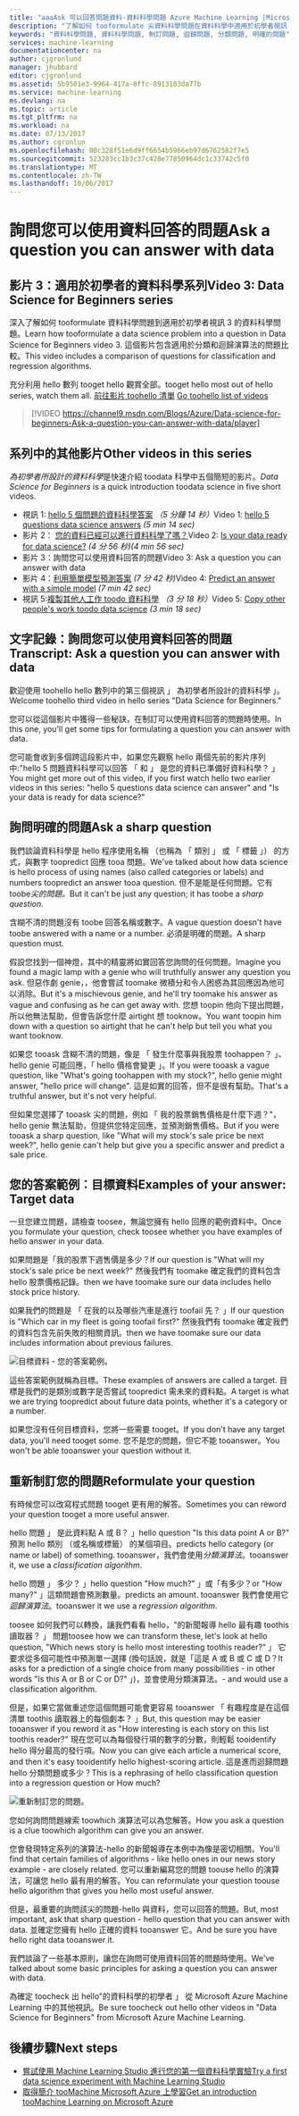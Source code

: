 ```yaml
---
title: "aaaAsk 可以回答問題資料-資料科學問題 Azure Machine Learning |Microsoft 文件"
description: "了解如何 tooformulate 尖資料科學問題在資料科學中適用於初學者視訊 3。 包含分類和迴歸問題的比較。"
keywords: "資料科學問題, 資料科學問題, 制訂問題, 迴歸問題, 分類問題, 明確的問題"
services: machine-learning
documentationcenter: na
author: cjgronlund
manager: jhubbard
editor: cjgronlund
ms.assetid: 5b9501e3-9964-417a-8ffc-8913103da77b
ms.service: machine-learning
ms.devlang: na
ms.topic: article
ms.tgt_pltfrm: na
ms.workload: na
ms.date: 07/13/2017
ms.author: cgronlun
ms.openlocfilehash: 00c328f51e6d9ff6654b5966eb97d6762582f7e5
ms.sourcegitcommit: 523283cc1b3c37c428e77850964dc1c33742c5f0
ms.translationtype: MT
ms.contentlocale: zh-TW
ms.lasthandoff: 10/06/2017
---
```

# <a name="ask-a-question-you-can-answer-with-data"></a><span data-ttu-id="c4289-105">詢問您可以使用資料回答的問題</span><span class="sxs-lookup"><span data-stu-id="c4289-105">Ask a question you can answer with data</span></span>
## <a name="video-3-data-science-for-beginners-series"></a><span data-ttu-id="c4289-106">影片 3：適用於初學者的資料科學系列</span><span class="sxs-lookup"><span data-stu-id="c4289-106">Video 3: Data Science for Beginners series</span></span>
<span data-ttu-id="c4289-107">深入了解如何 tooformulate 資料科學問題到適用於初學者視訊 3 的資料科學問題。</span><span class="sxs-lookup"><span data-stu-id="c4289-107">Learn how tooformulate a data science problem into a question in Data Science for Beginners video 3.</span></span> <span data-ttu-id="c4289-108">這個影片包含適用於分類和迴歸演算法的問題比較。</span><span class="sxs-lookup"><span data-stu-id="c4289-108">This video includes a comparison of questions for classification and regression algorithms.</span></span>

<span data-ttu-id="c4289-109">充分利用 hello 數列 tooget hello 觀賞全部。</span><span class="sxs-lookup"><span data-stu-id="c4289-109">tooget hello most out of hello series, watch them all.</span></span> <span data-ttu-id="c4289-110">[前往影片 toohello 清單](#other-videos-in-this-series)
</span><span class="sxs-lookup"><span data-stu-id="c4289-110">[Go toohello list of videos](#other-videos-in-this-series)
</span></span><br>

> [!VIDEO https://channel9.msdn.com/Blogs/Azure/Data-science-for-beginners-Ask-a-question-you-can-answer-with-data/player]
>
>

## <a name="other-videos-in-this-series"></a><span data-ttu-id="c4289-111">系列中的其他影片</span><span class="sxs-lookup"><span data-stu-id="c4289-111">Other videos in this series</span></span>
<span data-ttu-id="c4289-112">*為初學者所設計的資料科學*是快速介紹 toodata 科學中五個簡短的影片。</span><span class="sxs-lookup"><span data-stu-id="c4289-112">*Data Science for Beginners* is a quick introduction toodata science in five short videos.</span></span>

* <span data-ttu-id="c4289-113">視訊 1: [hello 5 個問題的資料科學答案](machine-learning-data-science-for-beginners-the-5-questions-data-science-answers.md) *（5 分鐘 14 秒）*</span><span class="sxs-lookup"><span data-stu-id="c4289-113">Video 1: [hello 5 questions data science answers](machine-learning-data-science-for-beginners-the-5-questions-data-science-answers.md) *(5 min 14 sec)*</span></span>
* <span data-ttu-id="c4289-114">影片 2： [您的資料已經可以進行資料科學了嗎？](machine-learning-data-science-for-beginners-is-your-data-ready-for-data-science.md)</span><span class="sxs-lookup"><span data-stu-id="c4289-114">Video 2: [Is your data ready for data science?](machine-learning-data-science-for-beginners-is-your-data-ready-for-data-science.md)</span></span> <span data-ttu-id="c4289-115">*(4 分 56 秒)*</span><span class="sxs-lookup"><span data-stu-id="c4289-115">*(4 min 56 sec)*</span></span>
* <span data-ttu-id="c4289-116">影片 3：詢問您可以使用資料回答的問題</span><span class="sxs-lookup"><span data-stu-id="c4289-116">Video 3: Ask a question you can answer with data</span></span>
* <span data-ttu-id="c4289-117">影片 4：[利用簡單模型預測答案](machine-learning-data-science-for-beginners-predict-an-answer-with-a-simple-model.md) *(7 分 42 秒)*</span><span class="sxs-lookup"><span data-stu-id="c4289-117">Video 4: [Predict an answer with a simple model](machine-learning-data-science-for-beginners-predict-an-answer-with-a-simple-model.md) *(7 min 42 sec)*</span></span>
* <span data-ttu-id="c4289-118">視訊 5:[複製其他人工作 toodo 資料科學](machine-learning-data-science-for-beginners-copy-other-peoples-work-to-do-data-science.md) *（3 分 18 秒）*</span><span class="sxs-lookup"><span data-stu-id="c4289-118">Video 5: [Copy other people's work toodo data science](machine-learning-data-science-for-beginners-copy-other-peoples-work-to-do-data-science.md) *(3 min 18 sec)*</span></span>

## <a name="transcript-ask-a-question-you-can-answer-with-data"></a><span data-ttu-id="c4289-119">文字記錄：詢問您可以使用資料回答的問題</span><span class="sxs-lookup"><span data-stu-id="c4289-119">Transcript: Ask a question you can answer with data</span></span>
<span data-ttu-id="c4289-120">歡迎使用 toohello hello 數列中的第三個視訊 」 為初學者所設計的資料科學 」。</span><span class="sxs-lookup"><span data-stu-id="c4289-120">Welcome toohello third video in hello series "Data Science for Beginners."</span></span>  

<span data-ttu-id="c4289-121">您可以從這個影片中獲得一些秘訣，在制訂可以使用資料回答的問題時使用。</span><span class="sxs-lookup"><span data-stu-id="c4289-121">In this one, you'll get some tips for formulating a question you can answer with data.</span></span>

<span data-ttu-id="c4289-122">您可能會收到多個跨這段影片中，如果您先觀察 hello 兩個先前的影片序列中:"hello 5 問題資料科學可以回答 「 和 」 是您的資料已準備好資料科學？ 」</span><span class="sxs-lookup"><span data-stu-id="c4289-122">You might get more out of this video, if you first watch hello two earlier videos in this series: "hello 5 questions data science can answer" and "Is your data is ready for data science?"</span></span>

## <a name="ask-a-sharp-question"></a><span data-ttu-id="c4289-123">詢問明確的問題</span><span class="sxs-lookup"><span data-stu-id="c4289-123">Ask a sharp question</span></span>
<span data-ttu-id="c4289-124">我們談論資料科學是 hello 程序使用名稱 （也稱為 「 類別 」 或 「 標籤 」） 的方式，與數字 toopredict 回應 tooa 問題。</span><span class="sxs-lookup"><span data-stu-id="c4289-124">We've talked about how data science is hello process of using names (also called categories or labels) and numbers toopredict an answer tooa question.</span></span> <span data-ttu-id="c4289-125">但不是能是任何問題。它有 toobe*尖的問題。*</span><span class="sxs-lookup"><span data-stu-id="c4289-125">But it can't be just any question; it has toobe a *sharp question.*</span></span>

<span data-ttu-id="c4289-126">含糊不清的問題沒有 toobe 回答名稱或數字。</span><span class="sxs-lookup"><span data-stu-id="c4289-126">A vague question doesn't have toobe answered with a name or a number.</span></span> <span data-ttu-id="c4289-127">必須是明確的問題。</span><span class="sxs-lookup"><span data-stu-id="c4289-127">A sharp question must.</span></span>

<span data-ttu-id="c4289-128">假設您找到一個神燈，其中的精靈將如實回答您詢問的任何問題。</span><span class="sxs-lookup"><span data-stu-id="c4289-128">Imagine you found a magic lamp with a genie who will truthfully answer any question you ask.</span></span> <span data-ttu-id="c4289-129">但惡作劇 genie，，他會嘗試 toomake 微積分和令人困惑為其回應因為他可以消除。</span><span class="sxs-lookup"><span data-stu-id="c4289-129">But it's a mischievous genie, and he'll try toomake his answer as vague and confusing as he can get away with.</span></span> <span data-ttu-id="c4289-130">您想 toopin 他向下提出問題，所以他無法幫助，但會告訴您什麼 airtight 想 tooknow。</span><span class="sxs-lookup"><span data-stu-id="c4289-130">You want toopin him down with a question so airtight that he can't help but tell you what you want tooknow.</span></span>

<span data-ttu-id="c4289-131">如果您 tooask 含糊不清的問題，像是 「 發生什麼事與我股票 toohappen？ 」、 hello genie 可能回應，「 hello 價格會變更 」。</span><span class="sxs-lookup"><span data-stu-id="c4289-131">If you were tooask a vague question, like "What's going toohappen with my stock?", hello genie might answer, "hello price will change".</span></span> <span data-ttu-id="c4289-132">這是如實的回答，但不是很有幫助。</span><span class="sxs-lookup"><span data-stu-id="c4289-132">That's a truthful answer, but it's not very helpful.</span></span>

<span data-ttu-id="c4289-133">但如果您選擇了 tooask 尖的問題，例如 「 我的股票銷售價格是什麼下週？"，hello genie 無法幫助，但提供您特定回應，並預測銷售價格。</span><span class="sxs-lookup"><span data-stu-id="c4289-133">But if you were tooask a sharp question, like "What will my stock's sale price be next week?", hello genie can't help but give you a specific answer and predict a sale price.</span></span>

## <a name="examples-of-your-answer-target-data"></a><span data-ttu-id="c4289-134">您的答案範例︰目標資料</span><span class="sxs-lookup"><span data-stu-id="c4289-134">Examples of your answer: Target data</span></span>
<span data-ttu-id="c4289-135">一旦您建立問題，請檢查 toosee，無論您擁有 hello 回應的範例資料中。</span><span class="sxs-lookup"><span data-stu-id="c4289-135">Once you formulate your question, check toosee whether you have examples of hello answer in your data.</span></span>

<span data-ttu-id="c4289-136">如果問題是「我的股票下週售價是多少？</span><span class="sxs-lookup"><span data-stu-id="c4289-136">If our question is "What will my stock's sale price be next week?"</span></span> <span data-ttu-id="c4289-137">然後我們有 toomake 確定我們的資料包含 hello 股票價格記錄。</span><span class="sxs-lookup"><span data-stu-id="c4289-137">then we have toomake sure our data includes hello stock price history.</span></span>

<span data-ttu-id="c4289-138">如果我們的問題是 「 在我的以及哪些汽車是進行 toofail 先？ 」</span><span class="sxs-lookup"><span data-stu-id="c4289-138">If our question is "Which car in my fleet is going toofail first?"</span></span> <span data-ttu-id="c4289-139">然後我們有 toomake 確定我們的資料包含先前失敗的相關資訊。</span><span class="sxs-lookup"><span data-stu-id="c4289-139">then we have toomake sure our data includes information about previous failures.</span></span>

![目標資料 - 您的答案範例。](./media/machine-learning-data-science-for-beginners-ask-a-question-you-can-answer-with-data/target-data.png)

<span data-ttu-id="c4289-142">這些答案範例就稱為目標。</span><span class="sxs-lookup"><span data-stu-id="c4289-142">These examples of answers are called a target.</span></span> <span data-ttu-id="c4289-143">目標是我們的是類別或數字是否嘗試 toopredict 需未來的資料點。</span><span class="sxs-lookup"><span data-stu-id="c4289-143">A target is what we are trying toopredict about future data points, whether it's a category or a number.</span></span>

<span data-ttu-id="c4289-144">如果您沒有任何目標資料，您將一些需要 tooget。</span><span class="sxs-lookup"><span data-stu-id="c4289-144">If you don't have any target data, you'll need tooget some.</span></span> <span data-ttu-id="c4289-145">您不是您的問題，但它不能 tooanswer。</span><span class="sxs-lookup"><span data-stu-id="c4289-145">You won't be able tooanswer your question without it.</span></span>

## <a name="reformulate-your-question"></a><span data-ttu-id="c4289-146">重新制訂您的問題</span><span class="sxs-lookup"><span data-stu-id="c4289-146">Reformulate your question</span></span>
<span data-ttu-id="c4289-147">有時候您可以改寫程式問題 tooget 更有用的解答。</span><span class="sxs-lookup"><span data-stu-id="c4289-147">Sometimes you can reword your question tooget a more useful answer.</span></span>

<span data-ttu-id="c4289-148">hello 問題 」 是此資料點 A 或 B？ 」</span><span class="sxs-lookup"><span data-stu-id="c4289-148">hello question "Is this data point A or B?"</span></span> <span data-ttu-id="c4289-149">預測 hello 類別 （或名稱或標籤） 的某個項目。</span><span class="sxs-lookup"><span data-stu-id="c4289-149">predicts hello category (or name or label) of something.</span></span> <span data-ttu-id="c4289-150">tooanswer，我們會使用*分類演算法*。</span><span class="sxs-lookup"><span data-stu-id="c4289-150">tooanswer it, we use a *classification algorithm*.</span></span>

<span data-ttu-id="c4289-151">hello 問題 」 多少？ 」</span><span class="sxs-lookup"><span data-stu-id="c4289-151">hello question "How much?"</span></span> <span data-ttu-id="c4289-152">」或「有多少？</span><span class="sxs-lookup"><span data-stu-id="c4289-152">or "How many?"</span></span> <span data-ttu-id="c4289-153">」這類問題會預測數量。</span><span class="sxs-lookup"><span data-stu-id="c4289-153">predicts an amount.</span></span> <span data-ttu-id="c4289-154">tooanswer 我們會使用它*迴歸演算法*。</span><span class="sxs-lookup"><span data-stu-id="c4289-154">tooanswer it we use a *regression algorithm*.</span></span>

<span data-ttu-id="c4289-155">toosee 如何我們可以轉換，讓我們看看 hello，"的新聞報導 hello 最有趣 toothis 讀取器？ 」 問題</span><span class="sxs-lookup"><span data-stu-id="c4289-155">toosee how we can transform these, let's look at hello question, "Which news story is hello most interesting toothis reader?"</span></span> <span data-ttu-id="c4289-156">」 它要求從多個可能性中預測單一選擇 (換句話說，就是「這是 A 或 B 或 C 或 D？</span><span class="sxs-lookup"><span data-stu-id="c4289-156">It asks for a prediction of a single choice from many possibilities - in other words "Is this A or B or C or D?"</span></span> <span data-ttu-id="c4289-157">」)，並會使用分類演算法。</span><span class="sxs-lookup"><span data-stu-id="c4289-157">- and would use a classification algorithm.</span></span>

<span data-ttu-id="c4289-158">但是，如果它當做重述您這個問題可能會更容易 tooanswer 「 有趣程度是在這個清單 toothis 讀取器上的每個劇本？ 」</span><span class="sxs-lookup"><span data-stu-id="c4289-158">But, this question may be easier tooanswer if you reword it as "How interesting is each story on this list toothis reader?"</span></span> <span data-ttu-id="c4289-159">現在您可以為每個發行項的數字的分數，則輕鬆 tooidentify hello 得分最高的發行項。</span><span class="sxs-lookup"><span data-stu-id="c4289-159">Now you can give each article a numerical score, and then it's easy tooidentify hello highest-scoring article.</span></span> <span data-ttu-id="c4289-160">這是進而迴歸問題 hello 分類問題或多少？</span><span class="sxs-lookup"><span data-stu-id="c4289-160">This is a rephrasing of hello classification question into a regression question or How much?</span></span>

![重新制訂您的問題。](./media/machine-learning-data-science-for-beginners-ask-a-question-you-can-answer-with-data/classification-question-vs-regression-question.png)

<span data-ttu-id="c4289-163">您如何詢問問題線索 toowhich 演算法可以為您解答。</span><span class="sxs-lookup"><span data-stu-id="c4289-163">How you ask a question is a clue toowhich algorithm can give you an answer.</span></span>

<span data-ttu-id="c4289-164">您會發現特定系列的演算法-hello 的新聞報導在本例中為像是密切相關。</span><span class="sxs-lookup"><span data-stu-id="c4289-164">You'll find that certain families of algorithms - like hello ones in our news story example - are closely related.</span></span> <span data-ttu-id="c4289-165">您可以重新編寫您的問題 toouse hello 的演算法，可讓您 hello 最有用的解答。</span><span class="sxs-lookup"><span data-stu-id="c4289-165">You can reformulate your question toouse hello algorithm that gives you hello most useful answer.</span></span>

<span data-ttu-id="c4289-166">但是，最重要的詢問該尖的問題-hello 與資料，您可以回答的問題。</span><span class="sxs-lookup"><span data-stu-id="c4289-166">But, most important, ask that sharp question - hello question that you can answer with data.</span></span> <span data-ttu-id="c4289-167">並確定您擁有 hello 正確的資料 tooanswer 它。</span><span class="sxs-lookup"><span data-stu-id="c4289-167">And be sure you have hello right data tooanswer it.</span></span>

<span data-ttu-id="c4289-168">我們談論了一些基本原則，讓您在詢問可使用資料回答的問題時使用。</span><span class="sxs-lookup"><span data-stu-id="c4289-168">We've talked about some basic principles for asking a question you can answer with data.</span></span>

<span data-ttu-id="c4289-169">為確定 toocheck 出 hello"的資料科學的初學者 」 從 Microsoft Azure Machine Learning 中的其他視訊。</span><span class="sxs-lookup"><span data-stu-id="c4289-169">Be sure toocheck out hello other videos in "Data Science for Beginners" from Microsoft Azure Machine Learning.</span></span>

## <a name="next-steps"></a><span data-ttu-id="c4289-170">後續步驟</span><span class="sxs-lookup"><span data-stu-id="c4289-170">Next steps</span></span>
* [<span data-ttu-id="c4289-171">嘗試使用 Machine Learning Studio 進行您的第一個資料科學實驗</span><span class="sxs-lookup"><span data-stu-id="c4289-171">Try a first data science experiment with Machine Learning Studio</span></span>](machine-learning-create-experiment.md)
* [<span data-ttu-id="c4289-172">取得簡介 tooMachine Microsoft Azure 上學習</span><span class="sxs-lookup"><span data-stu-id="c4289-172">Get an introduction tooMachine Learning on Microsoft Azure</span></span>](machine-learning-what-is-machine-learning.md)
